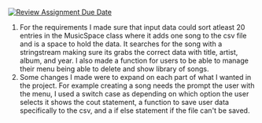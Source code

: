 [![Review Assignment Due Date](https://classroom.github.com/assets/deadline-readme-button-22041afd0340ce965d47ae6ef1cefeee28c7c493a6346c4f15d667ab976d596c.svg)](https://classroom.github.com/a/56Y07yEv)
1. For the requirements I made sure that input data could sort atleast 20 entries in the MusicSpace class where it adds one song to the csv file and is a space to hold the data. It searches for the song with a stringstream making sure its grabs the correct data with title, artist, album, and year. I also made a function for users to be able to manage their menu being able to delete and show library of songs.
2. Some changes I made were to expand on each part of what I wanted in the project. For example creating a song needs the prompt the user with the menu, I used a switch case as depending on which option the user selects it shows the cout statement, a function to save user data specifically to the csv, and a if else statement if the file can't be saved.
